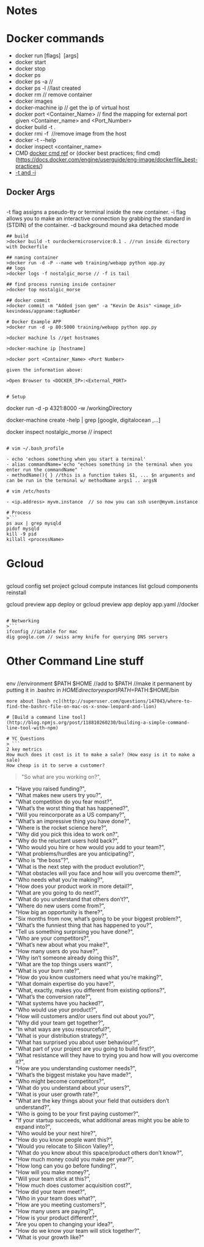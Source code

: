 # Notes

# Docker commands

- docker run [flags] <image> [args]
- docker start
- docker stop
- docker ps
- docker ps -a //
- docker ps -l //last created
- docker rm // remove container
- docker images
- docker-machine ip // get the ip of virtual host
- docker port <Container_Name> <Port Number> // find the mapping for external port given <Container_name> and <Port_Number>
- docker build -t <new-image-name> . 
- docker rmi -f <img or name> //remove image from the host
- docker -t --help 
- docker inspect <container_name>
- CMD [docker cmd ref](https://docs.docker.com/engine/reference/builder/#cmd) or (docker best practices; find cmd)(https://docs.docker.com/engine/userguide/eng-image/dockerfile_best-practices/)
- [-t and -i](https://coreos.com/os/docs/latest/getting-started-with-docker.html)

## Docker Args
> ```
-t  flag assigns a pseudo-tty or terminal inside the new container.
-i  flag allows you to make an interactive connection by grabbing the standard in (STDIN) of the container.
-d  background mound aka detached mode
```
## build
>docker build -t ourdockermicroservice:0.1 . //run inside directory with Dockerfile

## naming container
>docker run -d -P --name web training/webapp python app.py
## logs
>docker logs -f nostalgic_morse // -f is tail

## find process running inside container
>docker top nostalgic_morse

## docker commit
>docker commit -m "Added json gem" -a "Kevin De Asis" <image_id> kevindeas/appname:tagNumber

# Docker Example APP
>docker run -d -p 80:5000 training/webapp python app.py

>docker machine ls //get hostnames

>docker-machine ip [hostname]

>docker port <Container_Name> <Port Number>

given the information above:

>Open Browser to <DOCKER_IP>:<External_PORT>


# Setup
```
docker run -d -p 4321:8000 -w /workingDirectory

docker-machine create -help | grep [google, digitalocean ,...]

docker inspect nostalgic_morse // inspect
```

# vim ~/.bash_profile 

- echo 'echoes something when you start a terminal'
- alias commandName='echo "echoes something in the terminal when you enter run the commandName" '
- methodName(){ } //this is a function takes $1, ... $n arguments and can be run in the terminal w/ methodName args1 .. argsN

# vim /etc/hosts

- <ip.address> myvm.instance  // so now you can ssh user@myvm.instance

# Process
>```
ps aux | grep mysqld
pidof mysqld
kill -9 pid
killall <processName>
```
# Gcloud
>```
gcloud config set project <project-id>
gcloud compute instances list
gcloud components reinstall

gcloud preview app deploy
or gcloud preview app deploy app.yaml //docker

```

# Networking
>```
ifconfig //iptable for mac
dig google.com // swiss army knife for querying DNS servers
```

# Other Command Line stuff
>```
env //environment
$PATH
$HOME
//add to $PATH
//make it permanent by putting it in .bashrc in $HOME directory
export PATH=$PATH:$HOME/bin
```
more about [bash rc](http://superuser.com/questions/147043/where-to-find-the-bashrc-file-on-mac-os-x-snow-leopard-and-lion)

# [Build a command line tool](http://blog.npmjs.org/post/118810260230/building-a-simple-command-line-tool-with-npm)

# YC Questions
> ```
2 key metrics
How much does it cost is it to make a sale? (How easy is it to make a sale)
How cheap is it to serve a customer?
```

>"So what are you working on?",
  - "Have you raised funding?",
  - "What makes new users try you?",
  - "What competition do you fear most?",
  - "What’s the worst thing that has happened?",
  - "Will you reincorporate as a US company?",
  - "What’s an impressive thing you have done?",
  - "Where is the rocket science here?",
  - "Why did you pick this idea to work on?",
  - "Why do the reluctant users hold back?",
  - "Who would you hire or how would you add to your team?",
  - "What problems/hurdles are you anticipating?",
  - "Who is “the boss”?",
  - "What is the next step with the product evolution?",
  - "What obstacles will you face and how will you overcome them?",
  - "Who needs what you’re making?",
  - "How does your product work in more detail?",
  - "What are you going to do next?",
  - "What do you understand that others don’t?",
  - "Where do new users come from?",
  - "How big an opportunity is there?",
  - "Six months from now, what’s going to be your biggest problem?",
  - "What’s the funniest thing that has happened to you?",
  - "Tell us something surprising you have done?",
  - "Who are your competitors?",
  - "What’s new about what you make?",
  - "How many users do you have?",
  - "Why isn’t someone already doing this?",
  - "What are the top things users want?",
  - "What is your burn rate?",
  - "How do you know customers need what you’re making?",
  - "What domain expertise do you have?",
  - "What, exactly, makes you different from existing options?",
  - "What’s the conversion rate?",
  - "What systems have you hacked?",
  - "Who would use your product?",
  - "How will customers and/or users find out about you?",
  - "Why did your team get together?",
  - "In what ways are ysou resourceful?",
  - "What is your distribution strategy?",
  - "What has surprised you about user behaviour?",
  - "What part of your project are you going to build first?",
  - "What resistance will they have to trying you and how will you overcome it?",
  - "How are you understanding customer needs?",
  - "What’s the biggest mistake you have made?",
  - "Who might become competitors?",
  - "What do you understand about your users?",
  - "What is your user growth rate?",
  - "What are the key things about your field that outsiders don’t understand?",
  - "Who is going to be your first paying customer?",
  - "If your startup succeeds, what additional areas might you be able to expand into?",
  - "Who would be your next hire?",
  - "How do you know people want this?",
  - "Would you relocate to Silicon Valley?",
  - "What do you know about this space/product others don’t know?",
  - "How much money could you make per year?",
  - "How long can you go before funding?",
  - "How will you make money?",
  - "Will your team stick at this?",
  - "How much does customer acquisition cost?",
  - "How did your team meet?",
  - "Who in your team does what?",
  - "How are you meeting customers?",
  - "How many users are paying?",
  - "How is your product different?",
  - "Are you open to changing your idea?",
  - "How do we know your team will stick together?",
  - "What is your growth like?"
